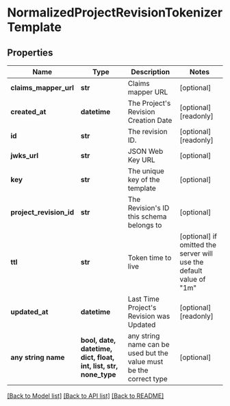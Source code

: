 # NormalizedProjectRevisionTokenizerTemplate


## Properties
Name | Type | Description | Notes
------------ | ------------- | ------------- | -------------
**claims_mapper_url** | **str** | Claims mapper URL | [optional] 
**created_at** | **datetime** | The Project&#39;s Revision Creation Date | [optional] [readonly] 
**id** | **str** | The revision ID. | [optional] [readonly] 
**jwks_url** | **str** | JSON Web Key URL | [optional] 
**key** | **str** | The unique key of the template | [optional] 
**project_revision_id** | **str** | The Revision&#39;s ID this schema belongs to | [optional] 
**ttl** | **str** | Token time to live | [optional]  if omitted the server will use the default value of "1m"
**updated_at** | **datetime** | Last Time Project&#39;s Revision was Updated | [optional] [readonly] 
**any string name** | **bool, date, datetime, dict, float, int, list, str, none_type** | any string name can be used but the value must be the correct type | [optional]

[[Back to Model list]](../README.md#documentation-for-models) [[Back to API list]](../README.md#documentation-for-api-endpoints) [[Back to README]](../README.md)


